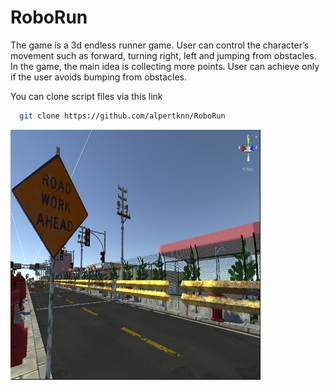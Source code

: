 # RoboRun

The game is a 3d endless runner game. User can control the character’s movement such as 
forward, turning right, left and jumping from obstacles. In the game, the main idea is 
collecting more points. User can achieve only if the user avoids bumping from obstacles. 


You can clone script files via this link

```bash
  git clone https://github.com/alpertknn/RoboRun
```

<img src="https://raw.githubusercontent.com/alpertknn/RoboRun/main/screenshots/2.PNG" data-canonical-src="https://raw.githubusercontent.com/alpertknn/RoboRun/main/screenshots/2.PNG" width="400" height="400" />
